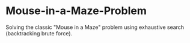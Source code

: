 # Mouse-in-a-Maze-Problem
Solving the classic "Mouse in a Maze" problem using exhaustive search (backtracking brute force).
